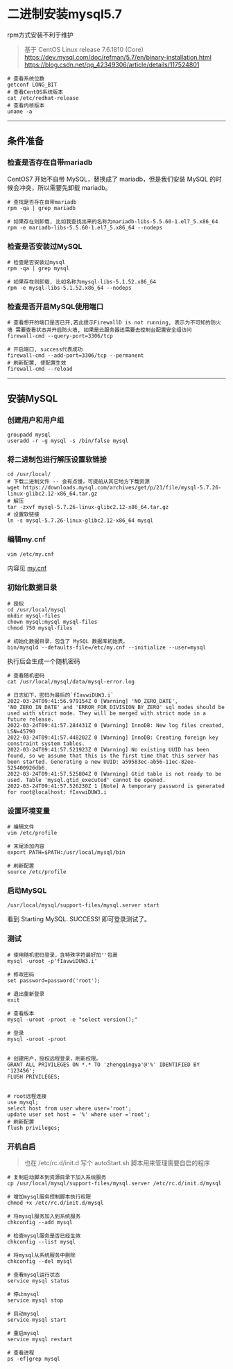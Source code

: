 # 二进制安装mysql5.7

rpm方式安装不利于维护

> 基于 CentOS Linux release 7.6.1810 (Core)
> https://dev.mysql.com/doc/refman/5.7/en/binary-installation.html
> https://blog.csdn.net/qq_42349306/article/details/117524801

```shell
# 查看系统位数
getconf LONG_BIT
# 查看CentOS系统版本
cat /etc/redhat-release
# 查看内核版本
uname -a
```

---

## 条件准备

### 检查是否存在自带mariadb

CentOS7 开始不自带 MySQL，替换成了 mariadb，但是我们安装 MySQL 的时候会冲突，所以需要先卸载 mariadb。

```shell
# 查找是否存在自带mariadb
rpm -qa | grep mariadb

# 如果存在则卸载, 比如我查找出来的名称为mariadb-libs-5.5.60-1.el7_5.x86_64
rpm -e mariadb-libs-5.5.60-1.el7_5.x86_64 --nodeps
```

### 检查是否安装过MySQL

```shell
# 检查是否安装过mysql
rpm -qa | grep mysql

# 如果存在则卸载, 比如名称为mysql-libs-5.1.52.x86_64
rpm -e mysql-libs-5.1.52.x86_64 --nodeps
```

### 检查是否开启MySQL使用端口

```shell
# 查看想开的端口是否已开,若此提示FirewallD is not running, 表示为不可知的防火墙 需要查看状态并开启防火墙, 如果是云服务器还需要去控制台配置安全组访问
firewall-cmd --query-port=3306/tcp

# 开启端口, success代表成功
firewall-cmd --add-port=3306/tcp --permanent
# 刷新配置, 使配置生效
firewall-cmd --reload
```

---

## 安装MySQL

### 创建用户和用户组

```shell
groupadd mysql
useradd -r -g mysql -s /bin/false mysql
```

### 将二进制包进行解压设置软链接

```shell
cd /usr/local/
# 下载二进制文件 -- 会有点慢，可提前从其它地方下载资源
wget https://downloads.mysql.com/archives/get/p/23/file/mysql-5.7.26-linux-glibc2.12-x86_64.tar.gz
# 解压
tar -zxvf mysql-5.7.26-linux-glibc2.12-x86_64.tar.gz
# 设置软链接
ln -s mysql-5.7.26-linux-glibc2.12-x86_64 mysql
```

### 编辑my.cnf

```shell
vim /etc/my.cnf
```

内容见 [my.cnf](my.cnf)

### 初始化数据目录

```shell
# 授权
cd /usr/local/mysql
mkdir mysql-files
chown mysql:mysql mysql-files
chmod 750 mysql-files

# 初始化数据目录，包含了 MySQL 数据库初始表。
bin/mysqld --defaults-file=/etc/my.cnf --initialize --user=mysql
```

执行后会生成一个随机密码

```shell
# 查看随机密码
cat /usr/local/mysql/data/mysql-error.log

# 日志如下，密码为最后的`fIavwiDUW3.i`
2022-03-24T09:41:56.979154Z 0 [Warning] 'NO_ZERO_DATE', 'NO_ZERO_IN_DATE' and 'ERROR_FOR_DIVISION_BY_ZERO' sql modes should be used with strict mode. They will be merged with strict mode in a future release.
2022-03-24T09:41:57.284431Z 0 [Warning] InnoDB: New log files created, LSN=45790
2022-03-24T09:41:57.448202Z 0 [Warning] InnoDB: Creating foreign key constraint system tables.
2022-03-24T09:41:57.521923Z 0 [Warning] No existing UUID has been found, so we assume that this is the first time that this server has been started. Generating a new UUID: a59583ec-ab56-11ec-82ee-525400926db6.
2022-03-24T09:41:57.525804Z 0 [Warning] Gtid table is not ready to be used. Table 'mysql.gtid_executed' cannot be opened.
2022-03-24T09:41:57.526230Z 1 [Note] A temporary password is generated for root@localhost: fIavwiDUW3.i
```

### 设置环境变量

```shell
# 编辑文件
vim /etc/profile

# 末尾添加内容
export PATH=$PATH:/usr/local/mysql/bin

# 刷新配置
source /etc/profile
```

### 启动MySQL

```shell
/usr/local/mysql/support-files/mysql.server start
```

看到 Starting MySQL. SUCCESS! 即可登录测试了。

### 测试

```shell
# 使用随机密码登录，含特殊字符最好加''包裹
mysql -uroot -p'fIavwiDUW3.i'

# 修改密码
set password=password('root');

# 退出重新登录
exit

# 查看版本
mysql -uroot -proot -e "select version();"

# 登录
mysql -uroot -proot


# 创建用户，授权远程登录，刷新权限。
GRANT ALL PRIVILEGES ON *.* TO 'zhengqingya'@'%' IDENTIFIED BY '123456';
FLUSH PRIVILEGES;


# root远程连接
use mysql;
select host from user where user='root';
update user set host = '%' where user ='root';
# 刷新配置
flush privileges;
```

### 开机自启

> 也在 /etc/rc.d/init.d 写个 autoStart.sh 脚本用来管理需要自启的程序

```shell
# 复制启动脚本到资源目录下加入系统服务
cp /usr/local/mysql/support-files/mysql.server /etc/rc.d/init.d/mysql

# 增加mysql服务控制脚本执行权限
chmod +x /etc/rc.d/init.d/mysql

# 将mysql服务加入到系统服务
chkconfig --add mysql

# 检查mysql服务是否已经生效
chkconfig --list mysql

# 将mysql从系统服务中删除
chkconfig --del mysql
```

```shell
# 查看mysql运行状态
service mysql status

# 停止mysql
service mysql stop

# 启动mysql
service mysql start

# 重启mysql
service mysql restart

# 查看进程
ps -ef|grep mysql
```
